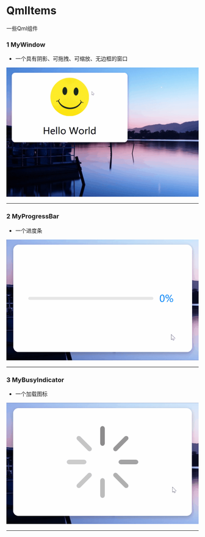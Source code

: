 # QmlItems
一些Qml组件



### 1 MyWindow
- 一个具有阴影、可拖拽、可缩放、无边框的窗口

![MyWindow](./MyWindow/MyWindow.gif)

----

### 2 MyProgressBar
- 一个进度条

![MyWindow](./MyProgressBar/MyProgressBar.gif)

----

### 3 MyBusyIndicator
- 一个加载图标

![MyWindow](./MyBusyIndicator/MyBusyIndicator.gif)

----
